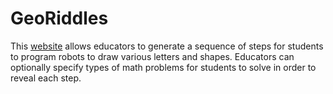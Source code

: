 # GeoRiddles

This [website](https://georiddles.techlit.app/) allows educators to generate a sequence of steps for students to program robots to draw various letters and shapes. Educators can optionally specify types of math problems for students to solve in order to reveal each step.
